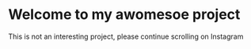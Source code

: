 <h1>Welcome to my awomesoe project</h1>
This is not an interesting project, please continue scrolling on Instagram
